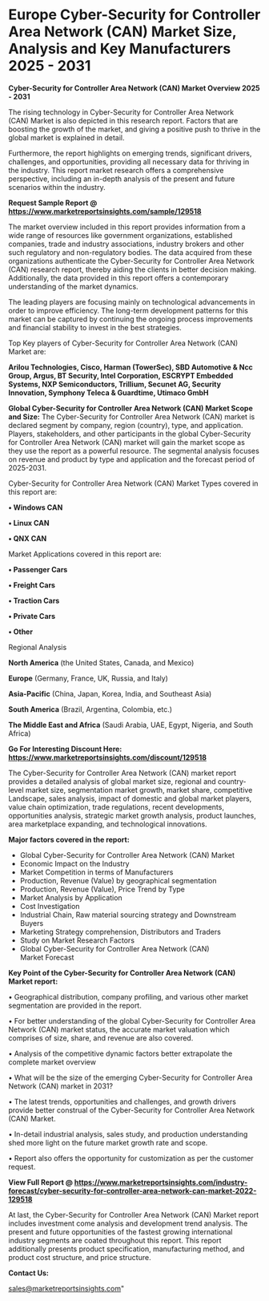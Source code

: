 # Europe Cyber-Security for Controller Area Network (CAN) Market Size, Analysis and Key Manufacturers 2025 - 2031

<Strong> Cyber-Security for Controller Area Network (CAN) Market Overview 2025 - 2031</strong>

The rising technology in Cyber-Security for Controller Area Network (CAN) Market is also depicted in this research report. Factors that are boosting the growth of the market, and giving a positive push to thrive in the global market is explained in detail.

Furthermore, the report highlights on emerging trends, significant drivers, challenges, and opportunities, providing all necessary data for thriving in the industry. This report market research offers a comprehensive perspective, including an in-depth analysis of the present and future scenarios within the industry.

<strong>Request Sample Report @ <a href=https://www.marketreportsinsights.com/sample/129518>https://www.marketreportsinsights.com/sample/129518</a></strong>

The market overview included in this report provides information from a wide range of resources like government organizations, established companies, trade and industry associations, industry brokers and other such regulatory and non-regulatory bodies. The data acquired from these organizations authenticate the Cyber-Security for Controller Area Network (CAN) research report, thereby aiding the clients in better decision making. Additionally, the data provided in this report offers a contemporary understanding of the market dynamics.

The leading players are focusing mainly on technological advancements in order to improve efficiency. The long-term development patterns for this market can be captured by continuing the ongoing process improvements and financial stability to invest in the best strategies.

Top Key players of Cyber-Security for Controller Area Network (CAN) Market are:

<strong>Arilou Technologies, Cisco, Harman (TowerSec), SBD Automotive & Ncc Group, Argus, BT Security, Intel Corporation, ESCRYPT Embedded Systems, NXP Semiconductors, Trillium, Secunet AG, Security Innovation, Symphony Teleca & Guardtime, Utimaco GmbH</strong>

<strong><b>Global Cyber-Security for Controller Area Network (CAN) Market Scope and Size:</b></strong>
The Cyber-Security for Controller Area Network (CAN) market is declared segment by company, region (country), type, and application. Players, stakeholders, and other participants in the global Cyber-Security for Controller Area Network (CAN) market will gain the market scope as they use the report as a powerful resource. The segmental analysis focuses on revenue and product by type and application and the forecast period of 2025-2031.

Cyber-Security for Controller Area Network (CAN) Market Types covered in this report are:

<strong>• Windows CAN

• Linux CAN

• QNX CAN</strong>

Market Applications covered in this report are:

<strong>• Passenger Cars

• Freight Cars

• Traction Cars

• Private Cars

• Other</strong> 

Regional Analysis

<strong>North America</strong> (the United States, Canada, and Mexico)

<strong>Europe</strong> (Germany, France, UK, Russia, and Italy)

<strong>Asia-Pacific</strong> (China, Japan, Korea, India, and Southeast Asia)

<strong>South America</strong> (Brazil, Argentina, Colombia, etc.)

<strong>The Middle East and Africa</strong> (Saudi Arabia, UAE, Egypt, Nigeria, and South Africa)

<strong>Go For Interesting Discount Here: <a href=https://www.marketreportsinsights.com/discount/129518>https://www.marketreportsinsights.com/discount/129518</a></strong>

The Cyber-Security for Controller Area Network (CAN) market report provides a detailed analysis of global market size, regional and country-level market size, segmentation market growth, market share, competitive Landscape, sales analysis, impact of domestic and global market players, value chain optimization, trade regulations, recent developments, opportunities analysis, strategic market growth analysis, product launches, area marketplace expanding, and technological innovations.

<strong><b>Major factors covered in the report:</b></strong>
<ul>
  <li>Global Cyber-Security for Controller Area Network (CAN) Market </li>
  <li>Economic Impact on the Industry</li>
  <li>Market Competition in terms of Manufacturers</li>
  <li>Production, Revenue (Value) by geographical segmentation</li>
  <li>Production, Revenue (Value), Price Trend by Type</li>
  <li>Market Analysis by Application</li>
  <li>Cost Investigation</li>
  <li>Industrial Chain, Raw material sourcing strategy and Downstream Buyers</li>
  <li>Marketing Strategy comprehension, Distributors and Traders</li>
  <li>Study on Market Research Factors</li>
  <li>Global Cyber-Security for Controller Area Network (CAN) Market Forecast</li>
</ul>

<strong><b>Key Point of the Cyber-Security for Controller Area Network (CAN) Market report:</b></strong>

• Geographical distribution, company profiling, and various other market segmentation are provided in the report.

• For better understanding of the global Cyber-Security for Controller Area Network (CAN) market status, the accurate market valuation which comprises of size, share, and revenue are also covered.

• Analysis of the competitive dynamic factors better extrapolate the complete market overview

• What will be the size of the emerging Cyber-Security for Controller Area Network (CAN) market in 2031?

• The latest trends, opportunities and challenges, and growth drivers provide better construal of the Cyber-Security for Controller Area Network (CAN) Market.

• In-detail industrial analysis, sales study, and production understanding shed more light on the future market growth rate and scope.

• Report also offers the opportunity for customization as per the customer request.

<strong><b>View Full Report @ <a href=https://www.marketreportsinsights.com/industry-forecast/cyber-security-for-controller-area-network-can-market-2022-129518>https://www.marketreportsinsights.com/industry-forecast/cyber-security-for-controller-area-network-can-market-2022-129518</a></b></strong>


At last, the Cyber-Security for Controller Area Network (CAN) Market report includes investment come analysis and development trend analysis. The present and future opportunities of the fastest growing international industry segments are coated throughout this report. This report additionally presents product specification, manufacturing method, and product cost structure, and price structure.

<strong>Contact Us:</strong>

sales@marketreportsinsights.com"
